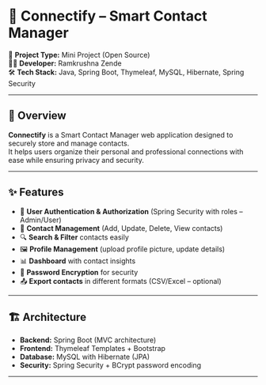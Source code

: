 # 🔗 Connectify – Smart Contact Manager

📱 **Project Type:** Mini Project (Open Source)  
👨‍💻 **Developer:** Ramkrushna Zende  
🛠 **Tech Stack:** Java, Spring Boot, Thymeleaf, MySQL, Hibernate, Spring Security  

---

## 🌟 Overview

**Connectify** is a Smart Contact Manager web application designed to securely store and manage contacts.  
It helps users organize their personal and professional connections with ease while ensuring privacy and security.  

---

## ✨ Features

- 👤 **User Authentication & Authorization** (Spring Security with roles – Admin/User)  
- 📇 **Contact Management** (Add, Update, Delete, View contacts)  
- 🔍 **Search & Filter** contacts easily  
- 🖼 **Profile Management** (upload profile picture, update details)  
- 📊 **Dashboard** with contact insights  
- 🔐 **Password Encryption** for security  
- 📤 **Export contacts** in different formats (CSV/Excel – optional)  

---

## 🏗 Architecture

- **Backend:** Spring Boot (MVC architecture)  
- **Frontend:** Thymeleaf Templates + Bootstrap  
- **Database:** MySQL with Hibernate (JPA)  
- **Security:** Spring Security + BCrypt password encoding  

---
